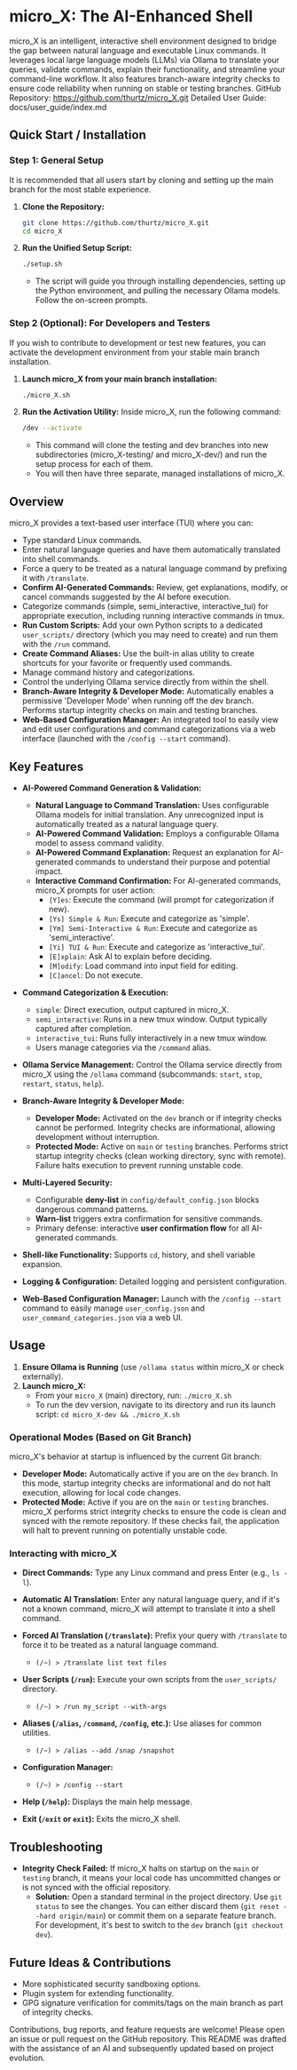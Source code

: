 # **micro_X: The AI-Enhanced Shell**

micro_X is an intelligent, interactive shell environment designed to bridge the gap between natural language and executable Linux commands. It leverages local large language models (LLMs) via Ollama to translate your queries, validate commands, explain their functionality, and streamline your command-line workflow. It also features branch-aware integrity checks to ensure code reliability when running on stable or testing branches.
GitHub Repository: https://github.com/thurtz/micro_X.git
Detailed User Guide: docs/user_guide/index.md

## **Quick Start / Installation**

### **Step 1: General Setup**

It is recommended that all users start by cloning and setting up the main branch for the most stable experience.

1.  **Clone the Repository:**
    ```bash
    git clone https://github.com/thurtz/micro_X.git
    cd micro_X
    ```
2.  **Run the Unified Setup Script:**
    ```bash
    ./setup.sh
    ```
    *   The script will guide you through installing dependencies, setting up the Python environment, and pulling the necessary Ollama models. Follow the on-screen prompts.

### **Step 2 (Optional): For Developers and Testers**

If you wish to contribute to development or test new features, you can activate the development environment from your stable main branch installation.

1.  **Launch micro_X from your main branch installation:**
    ```bash
    ./micro_X.sh
    ```
2.  **Run the Activation Utility:** Inside micro_X, run the following command:
    ```bash
    /dev --activate
    ```
    *   This command will clone the testing and dev branches into new subdirectories (micro_X-testing/ and micro_X-dev/) and run the setup process for each of them.
    *   You will then have three separate, managed installations of micro_X.

## **Overview**

micro_X provides a text-based user interface (TUI) where you can:

*   Type standard Linux commands.
*   Enter natural language queries and have them automatically translated into shell commands.
*   Force a query to be treated as a natural language command by prefixing it with `/translate`.
*   **Confirm AI-Generated Commands:** Review, get explanations, modify, or cancel commands suggested by the AI before execution.
*   Categorize commands (simple, semi_interactive, interactive_tui) for appropriate execution, including running interactive commands in tmux.
*   **Run Custom Scripts:** Add your own Python scripts to a dedicated `user_scripts/` directory (which you may need to create) and run them with the `/run` command.
*   **Create Command Aliases:** Use the built-in alias utility to create shortcuts for your favorite or frequently used commands.
*   Manage command history and categorizations.
*   Control the underlying Ollama service directly from within the shell.
*   **Branch-Aware Integrity & Developer Mode:** Automatically enables a permissive 'Developer Mode' when running off the dev branch. Performs startup integrity checks on main and testing branches.
*   **Web-Based Configuration Manager:** An integrated tool to easily view and edit user configurations and command categorizations via a web interface (launched with the `/config --start` command).

## **Key Features**

*   **AI-Powered Command Generation & Validation:**
    *   **Natural Language to Command Translation:** Uses configurable Ollama models for initial translation. Any unrecognized input is automatically treated as a natural language query.
    *   **AI-Powered Command Validation:** Employs a configurable Ollama model to assess command validity.
    *   **AI-Powered Command Explanation:** Request an explanation for AI-generated commands to understand their purpose and potential impact.
    *   **Interactive Command Confirmation:** For AI-generated commands, micro_X prompts for user action:
        *   `[Y]es`: Execute the command (will prompt for categorization if new).
        *   `[Ys] Simple & Run`: Execute and categorize as 'simple'.
        *   `[Ym] Semi-Interactive & Run`: Execute and categorize as 'semi_interactive'.
        *   `[Yi] TUI & Run`: Execute and categorize as 'interactive_tui'.
        *   `[E]xplain`: Ask AI to explain before deciding.
        *   `[M]odify`: Load command into input field for editing.
        *   `[C]ancel`: Do not execute.

*   **Command Categorization & Execution:**
    *   `simple`: Direct execution, output captured in micro_X.
    *   `semi_interactive`: Runs in a new tmux window. Output typically captured after completion.
    *   `interactive_tui`: Runs fully interactively in a new tmux window.
    *   Users manage categories via the `/command` alias.

*   **Ollama Service Management:** Control the Ollama service directly from micro_X using the `/ollama` command (subcommands: `start`, `stop`, `restart`, `status`, `help`).

*   **Branch-Aware Integrity & Developer Mode:**
    *   **Developer Mode:** Activated on the `dev` branch or if integrity checks cannot be performed. Integrity checks are informational, allowing development without interruption.
    *   **Protected Mode:** Active on `main` or `testing` branches. Performs strict startup integrity checks (clean working directory, sync with remote). Failure halts execution to prevent running unstable code.

*   **Multi-Layered Security:**
    *   Configurable **deny-list** in `config/default_config.json` blocks dangerous command patterns.
    *   **Warn-list** triggers extra confirmation for sensitive commands.
    *   Primary defense: interactive **user confirmation flow** for all AI-generated commands.

*   **Shell-like Functionality:** Supports `cd`, history, and shell variable expansion.

*   **Logging & Configuration:** Detailed logging and persistent configuration.

*   **Web-Based Configuration Manager:** Launch with the `/config --start` command to easily manage `user_config.json` and `user_command_categories.json` via a web UI.

## **Usage**

1.  **Ensure Ollama is Running** (use `/ollama status` within micro_X or check externally).
2.  **Launch micro_X:**
    *   From your `micro_X` (main) directory, run: `./micro_X.sh`
    *   To run the dev version, navigate to its directory and run its launch script: `cd micro_X-dev && ./micro_X.sh`

### **Operational Modes (Based on Git Branch)**

micro_X's behavior at startup is influenced by the current Git branch:

*   **Developer Mode:** Automatically active if you are on the `dev` branch. In this mode, startup integrity checks are informational and do not halt execution, allowing for local code changes.
*   **Protected Mode:** Active if you are on the `main` or `testing` branches. micro_X performs strict integrity checks to ensure the code is clean and synced with the remote repository. If these checks fail, the application will halt to prevent running on potentially unstable code.

### **Interacting with micro_X**

*   **Direct Commands:** Type any Linux command and press Enter (e.g., `ls -l`).
*   **Automatic AI Translation:** Enter any natural language query, and if it's not a known command, micro_X will attempt to translate it into a shell command.
*   **Forced AI Translation (`/translate`):** Prefix your query with `/translate` to force it to be treated as a natural language command.
    *   `(/~) > /translate list text files`
*   **User Scripts (`/run`):** Execute your own scripts from the `user_scripts/` directory.
    *   `(/~) > /run my_script --with-args`
*   **Aliases (`/alias`, `/command`, `/config`, etc.):** Use aliases for common utilities.
    *   `(/~) > /alias --add /snap /snapshot`
*   **Configuration Manager:**
    *   `(/~) > /config --start`

*   **Help (`/help`):** Displays the main help message.
*   **Exit (`/exit` or `exit`):** Exits the micro_X shell.

## **Troubleshooting**

*   **Integrity Check Failed:** If micro_X halts on startup on the `main` or `testing` branch, it means your local code has uncommitted changes or is not synced with the official repository.
    *   **Solution:** Open a standard terminal in the project directory. Use `git status` to see the changes. You can either discard them (`git reset --hard origin/main`) or commit them on a separate feature branch. For development, it's best to switch to the `dev` branch (`git checkout dev`).

## **Future Ideas & Contributions**

*   More sophisticated security sandboxing options.
*   Plugin system for extending functionality.
*   GPG signature verification for commits/tags on the main branch as part of integrity checks.

Contributions, bug reports, and feature requests are welcome! Please open an issue or pull request on the GitHub repository.
This README was drafted with the assistance of an AI and subsequently updated based on project evolution.